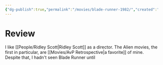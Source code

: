 ```yaml
---
{"dg-publish":true,"permalink":"/movies/blade-runner-1982/","created":"2023-12-01","updated":"2023-12-06"}
---
```



# Review

I like [[People/Ridley Scott\|Ridley Scott]] as a director. The Alien movies, the first in particular, are [[Movies/AvP Retrospective\|a favorite]] of mine. Despite that, I hadn't seen Blade Runner until
